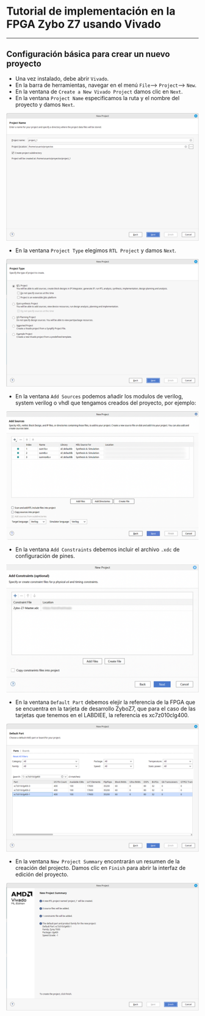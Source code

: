 # Tutorial de implementación en la FPGA Zybo Z7 usando Vivado


---
## Configuración básica para crear un nuevo proyecto

* Una vez instalado, debe abrir ```Vivado```.
* En la barra de herramientas, navegar en el menú ```File```--> ```Project```--> ```New```.
* En la ventana de ```Create a New Vivado Project``` damos clic en ```Next```.
* En la ventana ```Project Name``` especificamos la ruta y el nombre del proyecto y damos ```Next```.

![new_project_1](/labs/lab00/pics/New_project_1.png)


* En la ventana ```Project Type``` elegimos ```RTL Project``` y damos ```Next```.

![new_project_2](/labs/lab00/pics/New_project_2.png)

* En la ventana ```Add Sources``` podemos añadir los modulos de verilog, system verilog o vhdl que tengamos creados del proyecto, por ejemplo:

![new_project_3](/labs/lab00/pics/New_project_3.png)

* En la ventana ```Add Constraints``` debemos incluir el archivo ```.xdc``` de configuración de pines.

![new_project_3](/labs/lab00/pics/New_project_4.png)

* En la ventana ```Default Part``` debemos elejir la referencia de la FPGA que se encuentra en la tarjeta de desarrollo ZyboZ7, que para el caso de las tarjetas que tenemos en el LABDIEE, la referencia es xc7z010clg400.

![new_project_3](/labs/lab00/pics/New_project_5.png)

* En la ventana ```New Project Summary``` encontrarán un resumen de la creación del projecto. Damos clic en ```Finish``` para abrir la interfaz de edición del proyecto.

![new_project_3](/labs/lab00/pics/New_project_6.png)
 

